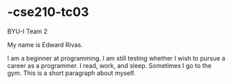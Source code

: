 # -cse210-tc03
BYU-I Team 2

My name is Edward Rivas.

I am a beginner at programming. I am still testing whether I wish to pursue a career as a programmer.
I read, work, and sleep. Sometimes I go to the gym. This is a short paragraph about myself.